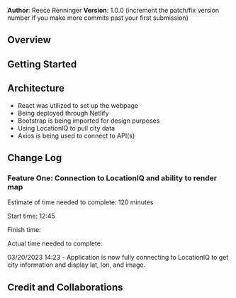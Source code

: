 **Author**: Reece Renninger
**Version**: 1.0.0 (increment the patch/fix version number if you make more commits past your first submission)

## Overview
<!-- Provide a high level overview of what this application is and why you are building it, beyond the fact that it's an assignment for this class. (i.e. What's your problem domain?) -->


## Getting Started
<!-- What are the steps that a user must take in order to build this app on their own machine and get it running? -->

## Architecture
<!-- Provide a detailed description of the application design. What technologies (languages, libraries, etc) you're using, and any other relevant design information. -->
- React was utilized to set up the webpage
- Being deployed through Netlify
- Bootstrap is being imported for design purposes
- Using LocationIQ to pull city data
- Axios is being used to connect to API(s)


## Change Log

### Feature One: Connection to LocationIQ and ability to render map

Estimate of time needed to complete: 120 minutes

Start time: 12:45

Finish time: 

Actual time needed to complete:

03/20/2023 14:23 - Application is now fully connecting to LocationIQ to get city information and display lat, lon, and image.
<!-- Use this area to document the iterative changes made to your application as each feature is successfully implemented. Use time stamps. Here's an example:

01-01-2001 4:59pm - Application now has a fully-functional express server, with a GET route for the location resource. -->

## Credit and Collaborations
<!-- Give credit (and a link) to other people or resources that helped you build this application. -->
